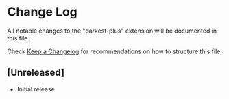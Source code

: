 # Change Log

All notable changes to the "darkest-plus" extension will be documented in this file.

Check [Keep a Changelog](http://keepachangelog.com/) for recommendations on how to structure this file.

## [Unreleased]

- Initial release
